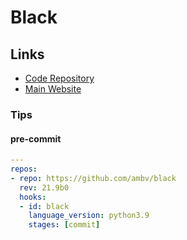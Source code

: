# Black

## Links

- [Code Repository](https://github.com/psf/black)
- [Main Website](https://black.readthedocs.io/en/stable/index.html)

<!-- ##

```sh
cat << EOF > ./black.toml
[tool.black]
line-length = 140
target-version = ['py38']
EOF
``` -->

### Tips

#### pre-commit

```yaml
---
repos:
- repo: https://github.com/ambv/black
  rev: 21.9b0
  hooks:
  - id: black
    language_version: python3.9
    stages: [commit]
```
